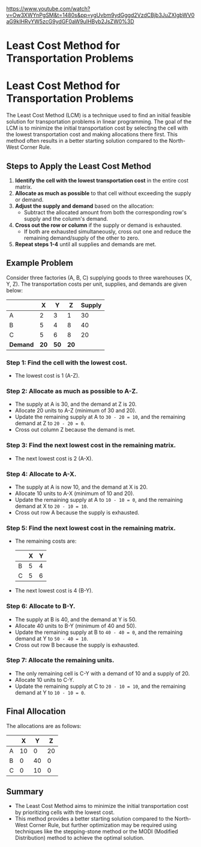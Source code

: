 https://www.youtube.com/watch?v=Ow3XWYnPgSM&t=1480s&pp=ygUvbm9ydGggd2VzdCBjb3JuZXIgbWV0aG9kIHRyYW5zcG9ydGF0aW9uIHByb2JsZW0%3D
# Least Cost Method for Transportation Problems

# Least Cost Method for Transportation Problems

The Least Cost Method (LCM) is a technique used to find an initial feasible solution for transportation problems in linear programming. The goal of the LCM is to minimize the initial transportation cost by selecting the cell with the lowest transportation cost and making allocations there first. This method often results in a better starting solution compared to the North-West Corner Rule.

## Steps to Apply the Least Cost Method

1. **Identify the cell with the lowest transportation cost** in the entire cost matrix.
2. **Allocate as much as possible** to that cell without exceeding the supply or demand.
3. **Adjust the supply and demand** based on the allocation:
   - Subtract the allocated amount from both the corresponding row's supply and the column's demand.
4. **Cross out the row or column** if the supply or demand is exhausted.
   - If both are exhausted simultaneously, cross out one and reduce the remaining demand/supply of the other to zero.
5. **Repeat steps 1-4** until all supplies and demands are met.

## Example Problem

Consider three factories (A, B, C) supplying goods to three warehouses (X, Y, Z). The transportation costs per unit, supplies, and demands are given below:

|   | X  | Y  | Z  | Supply |
|---|----|----|----|--------|
| A | 2  | 3  | 1  | 30     |
| B | 5  | 4  | 8  | 40     |
| C | 5  | 6  | 8  | 20     |
| **Demand** | **20** | **50** | **20** |        |

### Step 1: Find the cell with the lowest cost.

- The lowest cost is 1 (A-Z).

### Step 2: Allocate as much as possible to A-Z.

- The supply at A is 30, and the demand at Z is 20.
- Allocate 20 units to A-Z (minimum of 30 and 20).
- Update the remaining supply at A to `30 - 20 = 10`, and the remaining demand at Z to `20 - 20 = 0`.
- Cross out column Z because the demand is met.

### Step 3: Find the next lowest cost in the remaining matrix.

- The next lowest cost is 2 (A-X).

### Step 4: Allocate to A-X.

- The supply at A is now 10, and the demand at X is 20.
- Allocate 10 units to A-X (minimum of 10 and 20).
- Update the remaining supply at A to `10 - 10 = 0`, and the remaining demand at X to `20 - 10 = 10`.
- Cross out row A because the supply is exhausted.

### Step 5: Find the next lowest cost in the remaining matrix.

- The remaining costs are:
  
  |   | X  | Y  |
  |---|----|----|
  | B | 5  | 4  |
  | C | 5  | 6  |
  
- The next lowest cost is 4 (B-Y).

### Step 6: Allocate to B-Y.

- The supply at B is 40, and the demand at Y is 50.
- Allocate 40 units to B-Y (minimum of 40 and 50).
- Update the remaining supply at B to `40 - 40 = 0`, and the remaining demand at Y to `50 - 40 = 10`.
- Cross out row B because the supply is exhausted.

### Step 7: Allocate the remaining units.

- The only remaining cell is C-Y with a demand of 10 and a supply of 20.
- Allocate 10 units to C-Y.
- Update the remaining supply at C to `20 - 10 = 10`, and the remaining demand at Y to `10 - 10 = 0`.

## Final Allocation

The allocations are as follows:

|   | X  | Y  | Z  |
|---|----|----|----|
| A | 10 | 0  | 20 |
| B | 0  | 40 | 0  |
| C | 0  | 10 | 0  |

## Summary

- The Least Cost Method aims to minimize the initial transportation cost by prioritizing cells with the lowest cost.
- This method provides a better starting solution compared to the North-West Corner Rule, but further optimization may be required using techniques like the stepping-stone method or the MODI (Modified Distribution) method to achieve the optimal solution.
